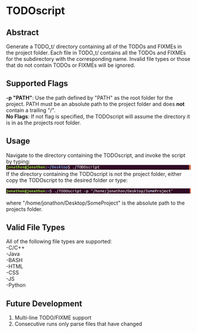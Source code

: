 # TODOscript

## Abstract
Generate a TODO_t/ directory containing all of the TODOs and FIXMEs in the project folder. Each file in TODO_t/ contains
all the TODOs and FIXMEs for the subdirectory with the corresponding name. Invalid file types or those that do not contain
TODOs or FIXMEs will be ignored.

## Supported Flags
  **-p "PATH"**: Use the path defined by "PATH" as the root folder for the project. PATH must be an absolute path to the project
             folder and does **not** contain a trailing "/".  
  **No Flags**: If not flag is specified, the TODOscript will assume the directory it is in as the projects root folder.

## Usage
Navigate to the directory containing the TODOscript, and invoke the script by typing:
![](images/run_todo.png)  
If the directory containing the TODOscript is not the project folder, either copy the TODOscript to the desired folder or type:  

![](images/run_todo_pflag.png)

where "/home/jonathon/Desktop/SomeProject" is the absolute path to the projects folder.
## Valid File Types
  All of the following file types are supported:  
  -C/C++  
  -Java  
  -BASH  
  -HTML  
  -CSS  
  -JS  
  -Python 

## Future Development
  1. Multi-line TODO/FIXME support
  2. Consecutive runs only parse files that have changed
